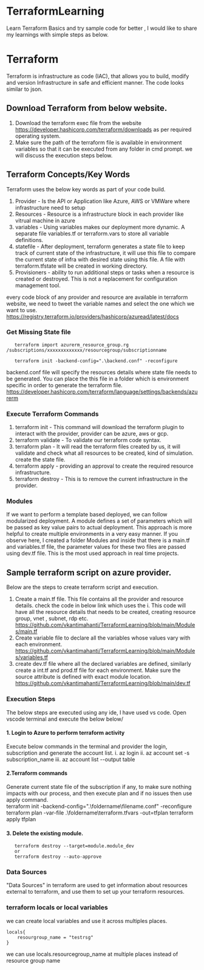 # TerraformLearning
Learn Terraform Basics and try sample code for better , I would like to share my learnings with simple steps as below.

# Terraform
Terraform is infrastructure as code (IAC), that allows you to build, modify and version Infrastructure in safe and efficient manner. The code looks similar to json.

## Download Terraform from below website.
1. Download the terraform exec file from the website https://developer.hashicorp.com/terraform/downloads as per required operating system.
2. Make sure the path of the terraform file is available in environment variables so that it can be executed from any folder in cmd prompt. we will discuss the execution steps below.

## Terraform Concepts/Key Words
Terraform uses the below key words as part of your code build.
1. Provider - Is the API or Application like Azure, AWS or VMWare where infrastructure need to setup
2. Resources - Resource is a infrastructure block in each provider like vitrual machine in azure
3. variables - Using variables makes our deployment more dynamic. A separate file variables.tf or terraform.vars to store all variable definitions.
4. statefile - After deployment, terraform generates a state file to keep track of current state of the infrastructure, it will use this file to compare the current state of infra with desired state using this file. A file with terraform.tfstate will be created in working directory.
5. Provisioners - ability to run additional steps or tasks when a resource is created or destroyed. This is not a replacement for configuration management tool.

every code block of any provider and resource are available in terraform website, we need to tweet the variable names and select the one which we want to use.
https://registry.terraform.io/providers/hashicorp/azuread/latest/docs
       
   ### Get Missing State file
       terraform import azurerm_resource_group.rg /subscriptions/xxxxxxxxxxxxx/resourcegroup/subscriptionname

       terraform init -backend-config=".\backend.conf" -reconfigure
   
backend.conf file will specify the resources details where state file needs to be generated. You can place the this file in a folder which is environment specific in order to generate the terraform file.   
https://developer.hashicorp.com/terraform/language/settings/backends/azurerm

### Execute Terraform Commands
1. terraform init - This command will download the terraform plugin to interact with the provider, provider can be azure, aws or gcp.
2. terraform validate - To validate our terraform code syntax. 
3. terraform plan - It will read the terraform files created by us, it will validate and check what all resources to be created, kind of simulation. create the state file.
4. terraform apply - providing an approval to create the required resource infrastructure.
5. terraform destroy - This is to remove the current infrastructure in the provider.

### Modules
If we want to perform a template based deployed, we can follow modularized deployment. A module defines a set of parameters which will be passed as key value pairs to actual deployment. This approach is more helpful to create multiple environments in a very easy manner.
If you observe here, I created a folder Modules and inside that there is a main.tf and variables.tf file, the parameter values for these two files are passed using dev.tf file. This is the most used approach in real time projects.

## Sample terraform script on azure provider.
Below are the steps to create terraform script and execution.
1. Create a main.tf file. This file contains all the provider and resource details. check the code in below link which uses the
          i. This code will have all the resource details that needs to be created, creating resource group, vnet , subnet, rdp etc.
                 https://github.com/vkantimahanti/TerraformLearning/blob/main/Modules/main.tf
2. Create variable file to declare all the variables whose values vary with each environment.
                 https://github.com/vkantimahanti/TerraformLearning/blob/main/Modules/variables.tf
4. create dev.tf file where all the declared variables are defined, similarly create a int.tf and prod.tf file for each environment. Make sure the source attribute is defined with exact module location.
                 https://github.com/vkantimahanti/TerraformLearning/blob/main/dev.tf
       

### Execution Steps
The below steps are executed using any ide, I have used vs code. Open vscode terminal and execute the below below/
 
#### 1. Login to Azure to perform terraform activity
Execute below commands in the terminal and provider the login, subscription and generate the account list.
i. az login
ii. az account set -s subscription_name
iii. az account list --output table

#### 2.Terraform commands
Generate current state file of the subscription if any, to make sure nothing impacts with our process, and then execute plan and if no issues then use apply command.  
       terraform init -backend-config=".\foldername\filename.conf" -reconfigure
       terraform plan -var-file .\foldername\terraform.tfvars -out=tfplan
       terraform apply tfplan


#### 3. Delete the existing module.
       terraform destroy --target=module.module_dev 
       or 
       terraform destroy --auto-approve


### Data Sources 
"Data Sources" in terraform are used to get information about resources external to terraform, and use them to set up your terraform resources.


### terraform locals or local variables 
we can create local variables and use it across multiples places.
    
    locals{
        resourgroup_name = "testrsg"
    }

we can use locals.resourcegroup_name at multiple places instead of resource group name


